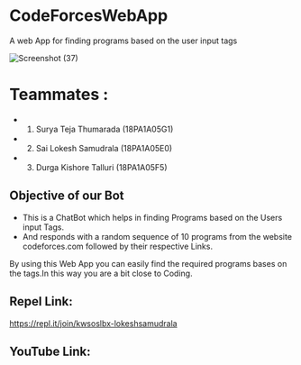 # CodeForcesWebApp
A web App for finding programs based on the user input tags

![Screenshot (37)](https://user-images.githubusercontent.com/72602927/96442723-352c8000-1229-11eb-85c7-b68ecef1c811.png)

# Teammates :
 * 1. Surya Teja Thumarada (18PA1A05G1)
 * 2. Sai Lokesh Samudrala (18PA1A05E0)
 * 3. Durga Kishore Talluri (18PA1A05F5)
 
## Objective of our Bot
 * This is a ChatBot which helps in finding Programs based on the Users input Tags.
 * And responds with a random sequence of 10 programs from the website codeforces.com followed by their respective Links.
 
 By using this Web App you can easily find the required programs bases on the tags.In this way you are a bit close to Coding.
 
## Repel Link:
 https://repl.it/join/kwsoslbx-lokeshsamudrala
 
## YouTube Link:

